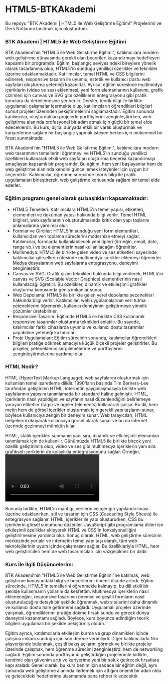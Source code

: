 # HTML5-BTKAkademi
Bu repoyu "BTK Akademi | HTML5 ile Web Geliştirme Eğitimi" Projelerimi ve Ders Notlarımı tanıtmak için oluşturdum.

### BTK Akademi | HTML5 ile Web Geliştirme Eğitimi
<p>BTK Akademi'nin "HTML5 ile Web Geliştirme Eğitimi", katılımcılara modern web geliştirme dünyasında gerekli olan becerileri kazandırmayı hedefleyen kapsamlı bir programdır. Eğitim, başlangıç seviyesindeki bireylere yönelik olarak tasarlanmış olup, HTML5'in sunduğu yenilikçi özellikler ve teknikler üzerine odaklanmaktadır. Katılımcılar, temel HTML ve CSS bilgilerini edinerek, responsive tasarım ile uyumlu, estetik ve kullanıcı dostu web sayfaları oluşturma yeteneği kazanırlar. Ayrıca, eğitim süresince multimedya içeriklerin (video ve ses) eklenmesi, yeni form elemanlarının kullanımı, grafik çizimleri için canvas ve SVG gibi özelliklerin entegrasyonu gibi pratik konulara da derinlemesine yer verilir. Dersler, teorik bilgi ile birlikte uygulamalı çalışmalar içermekte olup, katılımcıların öğrendikleri bilgileri somut projeler üzerinden pekiştirmelerini sağlamaktadır. Eğitim sonunda katılımcılar, oluşturdukları projelerle portföylerini zenginleştirirken, web geliştirme alanında profesyonel bir adım atmak için güçlü bir temel elde edeceklerdir. Bu kurs, dijital dünyada etkili bir varlık oluşturmak ve kariyerlerine sağlam bir başlangıç yapmak isteyen herkes için mükemmel bir fırsat sunmaktadır.</p>

<p>BTK Akademi'nin "HTML5 ile Web Geliştirme Eğitimi", katılımcılara modern web tasarımının temellerini öğretmeyi ve HTML5'in sunduğu yenilikçi özellikleri kullanarak etkili web sayfaları oluşturma becerisi kazandırmayı amaçlayan kapsamlı bir programdır. Bu eğitim, hem yeni başlayanlar hem de web geliştirme alanında kendini güncellemek isteyenler için uygun bir seçenektir. Katılımcılar, öğrenme sürecinde teorik bilgi ile pratik uygulamaları birleştirerek, web geliştirme konusunda sağlam bir temel elde ederler.</p>

### Eğitim programı genel olarak şu başlıkları kapsamaktadır:
- HTML5 Temelleri: Katılımcılara HTML5'in temel yapısı, etiketleri, elementleri ve doküman yapısı hakkında bilgi verilir. Temel HTML bilgileri, web sayfalarının oluşturulmasında kritik olan yapı taşlarını anlamalarına yardımcı olur.
- Formlar ve Girdiler: HTML5'in sunduğu yeni form elementleri, kullanıcıdan veri toplama süreçlerini modernize etmeyi sağlar. Katılımcılar, formlarda kullanılabilecek yeni tipleri (örneğin, email, date, range vb.) ve bu elementlerin nasıl kullanılacağını öğrenirler.
- Multimedya: HTML5 ile birlikte gelen video ve ses etiketleri sayesinde, katılımcılar görsellerin ötesinde multimedya içerikler eklemeyi öğrenirler. Medya dosyalarının web sayfalarına entegrasyonu, deneyimi zenginleştirir.
- Canvas ve SVG: Grafik çizim teknikleri hakkında bilgi verilerek, HTML5'in canvas ve SVG (Scalable Vector Graphics) elementlerinin nasıl kullanılacağı öğretilir. Bu özellikler, dinamik ve etkileşimli grafikler oluşturma konusunda geniş imkanlar sunar.
- Web Depolama: HTML5 ile birlikte gelen yerel depolama seçenekleri hakkında bilgi verilir. Katılımcılar, web uygulamalarının veri tutma yeteneklerini öğrenerek, kullanıcı deneyimini geliştirmeye yönelik çözümler üretebilirler.
- Responsive Tasarım: Eğitimde HTML5 ile birlikte CSS kullanarak responsive tasarımlar oluşturma teknikleri anlatılır. Bu sayede, katılımcılar farklı cihazlarda uyumlu ve kullanıcı dostu tasarımlar yapabilme yeteneği kazanırlar.
- Proje Uygulamaları: Eğitim sürecinin sonunda, katılımcılar öğrendikleri bilgileri pratiğe dökmek amacıyla küçük ölçekli projeler geliştirirler. Bu projeler, yeteneklerini sergilemelerine ve portföylerini zenginleştirmelerine yardımcı olur.

### HTML Nedir?
<p>HTML (HyperText Markup Language), web sayfalarını oluşturmak için kullanılan temel işaretleme dilidir. 1990'ların başında Tim Berners-Lee tarafından geliştirilen HTML, internetin yaygınlaşmasıyla birlikte web sayfalarının yapısını tanımlamada bir standard haline gelmiştir. HTML, içeriklerin nasıl yapıldığını ve sayfanın nasıl düzenlendiğini belirlemeye yarayan etiketler (tags) ve ögeler (elements) kullanarak çalışır. Bu dil, hem metin hem de görsel içerikler oluşturmak için gerekli yapı taşlarını sunar, böylece kullanıcıya zengin bir deneyim sunar. Web tarayıcıları, HTML belgelerini okuyarak kullanıcıya görsel olarak sunar ve bu da internet üzerinde gezinmeyi mümkün kılar.</p>

<p>HTML, statik içerikleri sunmanın yanı sıra, dinamik ve etkileşimli elemanları tanımlamak için de kullanılır. Günümüzde HTML5 ile birlikte birçok yeni özellik geliştirilmiş olup, video ve ses gibi multimedya içeriklerin yanı sıra grafiksel içeriklerin de kolaylıkla entegrasyonunu sağlar. Örneğin, <video> ve <audio> etiketleri sayesinde, kullanıcılar web sitelerinde medya dosyalarını doğrudan oynatabilirler. Ayrıca, <canvas> etiketi ile grafik çizimleri yaparak dinamik içerikler oluşturmak mümkün hale gelmiştir. HTML5, mobil cihazlar ve çeşitli ekran boyutlarına uyum sağlayabilen responsive tasarım prensipleri ile birlikte ilerleyerek, modern web uygulamalarının temelini oluşturur.</p>

<p>Bununla birlikte, HTML'in mantığı, verilerin ve içeriğin yapılandırılması üzerine odaklanırken, stil ve tasarım için CSS (Cascading Style Sheets) ile entegrasyon sağlanır. HTML, içerikler ile yapı oluştururken, CSS bu içeriklerin görsel sunumunu düzenler. JavaScript gibi programlama dilleri ise etkileşimli özellikler ekleyerek HTML ve CSS'in fonksiyonelliğini geliştirilmesine yardımcı olur. Sonuç olarak, HTML, web geliştirme sürecinin merkezinde yer alır ve internetin temel yapı taşı olarak, tüm web teknolojilerinin uyum içinde çalışmasını sağlar. Bu özellikleriyle HTML, hem web geliştiricileri hem de web tasarımcıları için vazgeçilmez bir dildir.</p>

### Kurs İle İlgili Düşüncelerim:
<p>BTK Akademi'nin "HTML5 ile Web Geliştirme Eğitimi"ne katılmak, web geliştirme konusundaki bilgi ve becerilerimi önemli ölçüde artırdı. Eğitim sürecinde, HTML5'in temellerini öğrenmekle kalmayıp, bu dili etkili bir şekilde kullanmanın yollarını da keşfettim. Multimedya içeriklerin nasıl ekleneceğini, responsive tasarımın önemini ve çeşitli formların nasıl oluşturulacağını detaylı bir şekilde öğrenmek, web sitelerimi daha dinamik ve kullanıcı dostu hale getirmemi sağladı. Uygulamalı projeler üzerinde çalışmak, öğrendiklerimi pratiğe dökme fırsatı sundu ve gerçek dünya deneyimi kazanmamı sağladı. Böylece, kurs boyunca edindiğim teorik bilgileri uygulamalı bir şekilde pekiştirmiş oldum.</p>

<p>Eğitim ayrıca, katılımcılarla etkileşim kurma ve grup dinamikleri içinde çalışma imkanı sunduğu için son derece verimliydi. Diğer katılımcılarla fikir alışverişinde bulunmak, çeşitli bakış açılarını görmek ve birlikte projeler üzerinde çalışmak, hem öğrenme sürecimi zenginleştirdi hem de networking sağladı. Eğitim sonunda portföyümü geliştirdiğim projelerimle birlikte, kendime olan güvenim arttı ve kariyerime yeni bir soluk getirecek fırsatlara kapı araladı. Genel olarak, bu kurs benim için sadece bir eğitim değil, aynı zamanda web geliştirme alanında ilerlemek için attığım önemli bir adım oldu ve gelecekteki hedeflerime ulaşmamda bana rehberlik edecektir.</p>
